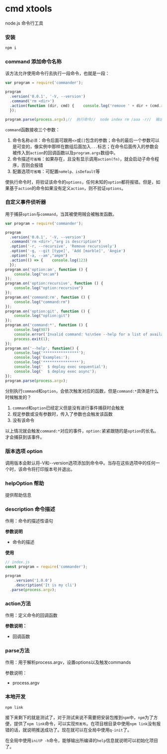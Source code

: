 # cmd xtools
node.js 命令行工具

### 安装

```sh
npm i
```

### command 添加命令名称

该方法允许使用命令行去执行一段命令，也就是一段：

```js
var program = require('commander');

program
  .version('0.0.1', '-V, --version')
  .command('rm <dir>')
  .action(function (dir, cmd) {    console.log('remove ' + dir + (cmd.recursive ? ' recursively' : ''))
  });

program.parse(process.argv);//  执行命令//  node index rm /aaa -r//  输出结果//  remove /aaa recursively     即：代码中console内容
```

`command`函数接收三个参数：

1. 命令名称`必须`：命令后面可跟用`<>`或`[]`包含的参数；命令的最后一个参数可以是可变的，像实例中那样在数组后面加入`...`标志；在命令后面传入的参数会被传入到`action`的回调函数以及`program.args`数组中。
2. 命令描述`可省略`：如果存在，且没有显示调用`action(fn)`，就会启动子命令程序，否则会报错
3. 配置选项`可省略`：可配置`noHelp、isDefault`等

使执行命令时，将验证该命令的`options`，任何未知的`option`都将报错。但是，如果基于`action`的命令如果没有定义`action`，则不验证`options`。

### 自定义事件侦听器

用于捕获`option`与`command`，当其被使用贼会被触发函数。

```js
var program = require('commander');

program
  .version('0.0.1', '-V, --version')
  .command('rm <dir>',"arg is description")
  .option('-r, --recursive', 'Remove recursively')
  .option('-g, --git [type]', 'Add [marble]', 'Angie')
  .option('-a, --am',"ampm")
  .action(() => {    console.log(123)
  });
program.on('option:am', function () {  
    console.log("on:am")
});
program.on('option:recursive', function () {  
    console.log("option:recursive")
});
program.on('command:rm', function () {  
    console.log("command:rm")
});
program.on('option:git', function () {  
    console.log("option:git")
});
program.on('command:*', function () {  
    console.log(987)  
    console.error('Invalid command: %s\nSee --help for a list of available commands.', program.args.join(' '));
    process.exit(1);
});
program.on('--help', function() {  
    console.log('****************');  
    console.log('Examples:');  
    console.log('****************');  
    console.log('  $ deploy exec sequential');  
    console.log('  $ deploy exec async');
});
program.parse(process.argv);
```

分别执行`command`和`option`，会依次触发对应的函数，但是`command:*`具体是什么时候触发的？

1. `command`和`option`已经定义但是没有进行事件捕获时会触发
2. 规定参数或没有参数时，传入了参数也会触发该函数
3. 没有该命令

以上情况就会触发`command:*`对应的事件，`option:`紧紧跟随的是`option`的长名。才会捕获到该事件。



### 版本选项 option

调用版本会默认将-V和--version选项添加到命令中。当存在这些选项中的任何一个时，该命令将打印版本号并退出。

### helpOption 帮助
提供帮助信息

### description 命令描述
作用：命令的描述性语句

**参数说明**

- 命令的描述

**使用**

```js
// index.js
const program = require('commander');

program
	.version('1.0.0')
	.description('It is my cli')
  .parse(process.argv);
```



### action方法

作用：定义命令的回调函数

**参数说明：**

- 回调函数

### parse方法

作用：用于解析process.argv，设置options以及触发commands

参数说明：

- process.argv



### 本地开发

```js
npm link
```
接下来剩下的就是测试了，对于测试来说不需要把安装包推到`npm`中，`npm`为了方便，提供了`npm link`命令，可以实现`预发布`。在项目根目录中使用`npm link`没有报错的话，就说明推送成功了。现在就可以在全局中使用`q-init`了。

在全局中使用`initP -h`命令，能够输出所编译的`help`信息就说明可以初始化项目了。

